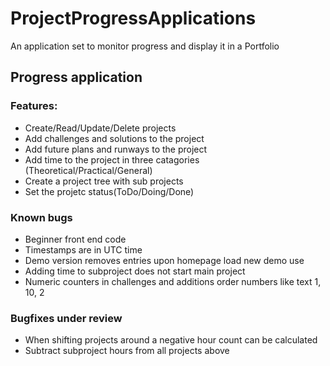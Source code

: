 # ProjectProgressApplications
An application set to monitor progress and display it in a Portfolio

## Progress application 

### Features:
* Create/Read/Update/Delete projects
* Add challenges and solutions to the project
* Add future plans and runways to the project
* Add time to the project in three catagories (Theoretical/Practical/General)
* Create a project tree with sub projects
* Set the projetc status(ToDo/Doing/Done)

### Known bugs
* Beginner front end code
* Timestamps are in UTC time
* Demo version removes entries upon homepage load new demo use
* Adding time to subproject does not start main project
* Numeric counters in challenges and additions order numbers like text 1, 10, 2

### Bugfixes under review
* When shifting projects around a negative hour count can be calculated
* Subtract subproject hours from all projects above


